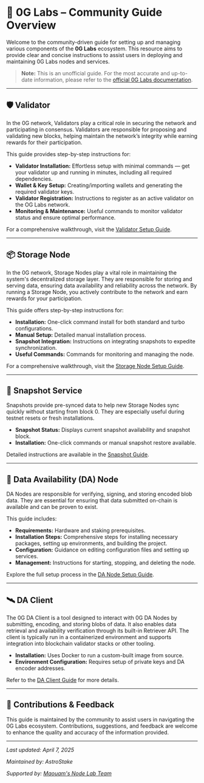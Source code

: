 # 🧪 0G Labs – Community Guide Overview

Welcome to the community-driven guide for setting up and managing various components of the **0G Labs** ecosystem. This resource aims to provide clear and concise instructions to assist users in deploying and maintaining 0G Labs nodes and services.

> **Note:** This is an unofficial guide. For the most accurate and up-to-date information, please refer to the [official 0G Labs documentation](https://docs.0g.ai).

---

## 🛡️ Validator

In the 0G network, Validators play a critical role in securing the network and participating in consensus. Validators are responsible for proposing and validating new blocks, helping maintain the network’s integrity while earning rewards for their participation.

This guide provides step-by-step instructions for:

- **Validator Installation:** Effortless setup with minimal commands — get your validator up and running in minutes, including all required dependencies.
- **Wallet & Key Setup:** Creating/importing wallets and generating the required validator keys.
- **Validator Registration:** Instructions to register as an active validator on the OG Labs network.
- **Monitoring & Maintenance:** Useful commands to monitor validator status and ensure optimal performance.

For a comprehensive walkthrough, visit the [Validator Setup Guide](./validator-galileo).

---

## 📦 Storage Node

In the 0G network, Storage Nodes play a vital role in maintaining the system's decentralized storage layer. They are responsible for storing and serving data, ensuring data availability and reliability across the network. By running a Storage Node, you actively contribute to the network and earn rewards for your participation.

This guide offers step-by-step instructions for:

- **Installation:** One-click command install for both standard and turbo configurations.
- **Manual Setup:** Detailed manual installation process.
- **Snapshot Integration:** Instructions on integrating snapshots to expedite synchronization.
- **Useful Commands:** Commands for monitoring and managing the node.

For a comprehensive walkthrough, visit the [Storage Node Setup Guide](./storage-node-v3-chain).

---

## 🧵 Snapshot Service

Snapshots provide pre-synced data to help new Storage Nodes sync quickly without starting from block 0. They are especially useful during testnet resets or fresh installations.

- **Snapshot Status:** Displays current snapshot availability and snapshot block.
- **Installation:** One-click commands or manual snapshot restore available.

Detailed instructions are available in the [Snapshot Guide](./snapshot-v3).

---

## 🧠 Data Availability (DA) Node

DA Nodes are responsible for verifying, signing, and storing encoded blob data. They are essential for ensuring that data submitted on-chain is available and can be proven to exist.

This guide includes:

- **Requirements:** Hardware and staking prerequisites.
- **Installation Steps:** Comprehensive steps for installing necessary packages, setting up environments, and building the project.
- **Configuration:** Guidance on editing configuration files and setting up services.
- **Management:** Instructions for starting, stopping, and deleting the node.

Explore the full setup process in the [DA Node Setup Guide](./0gda-node).

---

## 🛰️ DA Client

The 0G DA Client is a tool designed to interact with 0G DA Nodes by submitting, encoding, and storing blobs of data. It also enables data retrieval and availability verification through its built-in Retriever API. The client is typically run in a containerized environment and supports integration into blockchain validator stacks or other tooling.

- **Installation:** Uses Docker to run a custom-built image from source.
- **Environment Configuration:** Requires setup of private keys and DA encoder addresses.

Refer to the [DA Client Guide](./0gda-client) for more details.

---

## 🤝 Contributions & Feedback

This guide is maintained by the community to assist users in navigating the 0G Labs ecosystem. Contributions, suggestions, and feedback are welcome to enhance the quality and accuracy of the information provided.

---

*Last updated: April 7, 2025*

*Maintained by: AstroStake*

*Supported by: [Maouam's Node Lab Team](https://maouam.nodelab.my.id/)*
